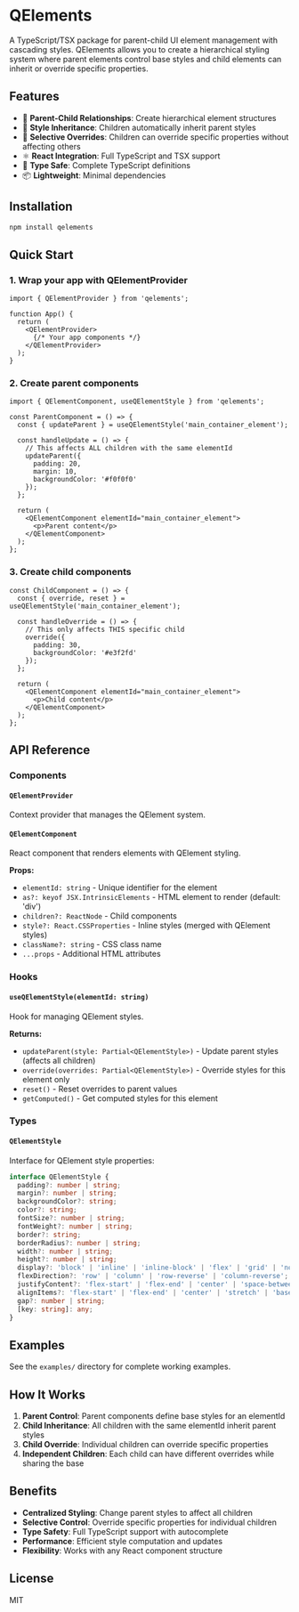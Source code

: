 # QElements

A TypeScript/TSX package for parent-child UI element management with cascading styles. QElements allows you to create a hierarchical styling system where parent elements control base styles and child elements can inherit or override specific properties.

## Features

- 🎯 **Parent-Child Relationships**: Create hierarchical element structures
- 🎨 **Style Inheritance**: Children automatically inherit parent styles
- 🔧 **Selective Overrides**: Children can override specific properties without affecting others
- ⚛️ **React Integration**: Full TypeScript and TSX support
- 🚀 **Type Safe**: Complete TypeScript definitions
- 📦 **Lightweight**: Minimal dependencies

## Installation

```bash
npm install qelements
```

## Quick Start

### 1. Wrap your app with QElementProvider

```tsx
import { QElementProvider } from 'qelements';

function App() {
  return (
    <QElementProvider>
      {/* Your app components */}
    </QElementProvider>
  );
}
```

### 2. Create parent components

```tsx
import { QElementComponent, useQElementStyle } from 'qelements';

const ParentComponent = () => {
  const { updateParent } = useQElementStyle('main_container_element');

  const handleUpdate = () => {
    // This affects ALL children with the same elementId
    updateParent({
      padding: 20,
      margin: 10,
      backgroundColor: '#f0f0f0'
    });
  };

  return (
    <QElementComponent elementId="main_container_element">
      <p>Parent content</p>
    </QElementComponent>
  );
};
```

### 3. Create child components

```tsx
const ChildComponent = () => {
  const { override, reset } = useQElementStyle('main_container_element');

  const handleOverride = () => {
    // This only affects THIS specific child
    override({
      padding: 30,
      backgroundColor: '#e3f2fd'
    });
  };

  return (
    <QElementComponent elementId="main_container_element">
      <p>Child content</p>
    </QElementComponent>
  );
};
```

## API Reference

### Components

#### `QElementProvider`
Context provider that manages the QElement system.

#### `QElementComponent`
React component that renders elements with QElement styling.

**Props:**
- `elementId: string` - Unique identifier for the element
- `as?: keyof JSX.IntrinsicElements` - HTML element to render (default: 'div')
- `children?: ReactNode` - Child components
- `style?: React.CSSProperties` - Inline styles (merged with QElement styles)
- `className?: string` - CSS class name
- `...props` - Additional HTML attributes

### Hooks

#### `useQElementStyle(elementId: string)`
Hook for managing QElement styles.

**Returns:**
- `updateParent(style: Partial<QElementStyle>)` - Update parent styles (affects all children)
- `override(overrides: Partial<QElementStyle>)` - Override styles for this element only
- `reset()` - Reset overrides to parent values
- `getComputed()` - Get computed styles for this element

### Types

#### `QElementStyle`
Interface for QElement style properties:

```typescript
interface QElementStyle {
  padding?: number | string;
  margin?: number | string;
  backgroundColor?: string;
  color?: string;
  fontSize?: number | string;
  fontWeight?: number | string;
  border?: string;
  borderRadius?: number | string;
  width?: number | string;
  height?: number | string;
  display?: 'block' | 'inline' | 'inline-block' | 'flex' | 'grid' | 'none';
  flexDirection?: 'row' | 'column' | 'row-reverse' | 'column-reverse';
  justifyContent?: 'flex-start' | 'flex-end' | 'center' | 'space-between' | 'space-around' | 'space-evenly';
  alignItems?: 'flex-start' | 'flex-end' | 'center' | 'stretch' | 'baseline';
  gap?: number | string;
  [key: string]: any;
}
```

## Examples

See the `examples/` directory for complete working examples.

## How It Works

1. **Parent Control**: Parent components define base styles for an elementId
2. **Child Inheritance**: All children with the same elementId inherit parent styles
3. **Child Override**: Individual children can override specific properties
4. **Independent Children**: Each child can have different overrides while sharing the base

## Benefits

- **Centralized Styling**: Change parent styles to affect all children
- **Selective Control**: Override specific properties for individual children
- **Type Safety**: Full TypeScript support with autocomplete
- **Performance**: Efficient style computation and updates
- **Flexibility**: Works with any React component structure

## License

MIT
